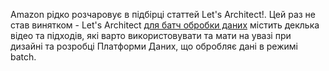 Amazon рідко розчаровує в підбірці статтей Let's Architect!. Цей раз не став винятком - Let's Architect [для батч обробки даних](https://aws.amazon.com/blogs/architecture/lets-architect-designing-systems-for-batch-data-processing/) містить деклька відео та підходів, які варто використовувати та мати на увазі при дизайні та розробці Платформи Даних, що обробляє дані в режимі batch.